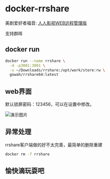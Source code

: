 # docker-rrshare

美剧爱好者福音:
[人人影视WEB远程管理版](http://app.zimuzu.tv/)

支持群晖

## docker run

```bash
docker run --name rrshare \
  -d -p3001:3001 \
  -v ~/Downloads/rrshare:/opt/work/store:rw \
  gowah/rrshare64:latest
```

## web界面

默认锁屏密码：123456，可以在设置中修改。

![演示图片](./imgs/01.jpg)

## 异常处理

rrshare客户端做的好不太完善，最简单的删除重建

```bash
docker rm -f rrshare
```

## 愉快滴玩耍吧
